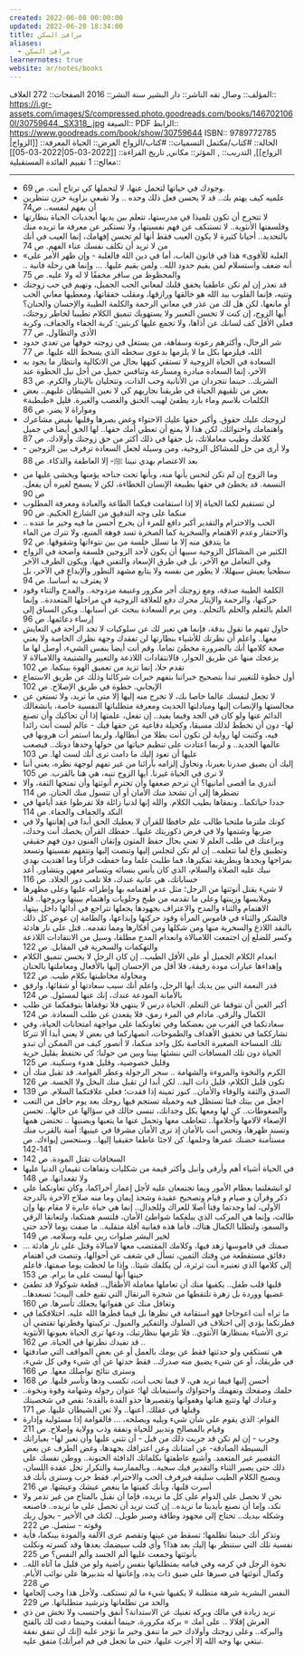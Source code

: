```yaml
---
created: 2022-06-08 00:00:00
updated: 2022-06-20 18:34:00
title: مرافئ السكن
aliases:
  - مرافئ السكن
learnernotes: true
website: ar/notes/books
---
```


المؤلف:: وصال تقه
الناشر:: دار البشير
سنة النشر:: 2016
الصفحات:: 272
الغلاف:: <https://i.gr-assets.com/images/S/compressed.photo.goodreads.com/books/1467021060l/30759644._SX318_.jpg>
الصيغة:: PDF
الرابط:: <https://www.goodreads.com/book/show/30759644>
ISBN:: 9789772785
الحالة:: #كتاب/مكتمل
التسميات:: #كتاب/الزواج
الغرض:: الحياة
المعرفة:: [[الزواج|الزواج]],
التدريب:: ,
المؤثر:: مكاني,
تاريخ القراءة:: [[2022-03-05|2022-03-05]]
معالج:: 1
تقييم الفائدة المستقبلية::

---

- وجودك في حياتها لتحمل عنها، لا لتحملها كي ترتاح أنت. ص 69.
- علميه كيف يهتم بك.. قد لا يحسن فعل ذلك وحده .. ولا تقبعي بزاوية حزن تنتظرين أن يفهم لنفسه.. ص74
- لا تتحرج أن تكون تلميذا في مدرستها، تتعلم بين يديها أبجديات الحياة بنظارتها وفلسفتها الأنثوية.. لا تستنكف عن فهم نفسيتها، ولا تستكبر عن معرفة ما تريده منك بالتحديد.. أحيانا كثيرة لا يكون العيب فقط أنها لم تحسن إفهامك، إنما العيب في أنك من لا تريد أن تكلف نفسك عناء الفهم. ص 74
- «الغلبة للأقوى» هذا في قانون الغاب، أما في دين الله فالغلبة - وإن ظهر الأمر على أنه ضعف واستسلام لمن يقيم حدود الله.. ولمن يقيم عليها. … وإنما هي رحلة فانية .. والمحظوظ من سافر مخففًا لا له ولا عليه. ص 75
- قد تعذر إن لم تكن عاطفيا يخفق قلبك لمعاني الحب الجميل، وتهيم في حب زوجتك وتتيه، فإنما القلوب بيد الله هو خالقها ورازقها، ومقلب خفقاتها، ومعطيها معاني الحب أو مانعها، لكن هل لك من عذر في معاني الرحمة والكلمة الطيبة والإحسان والحنان؟ أيها الزوج، إن كنت لا تحسن التعبير ولا يستهويك تنميق الكلام تطييبا لخاطر زوجتك، فعلى الأقل كف لسانك عن أذاها، ولا تجمع عليها كربتين: كربة الجفاء والجفاف، وكربة الأذى والتطاول. ص 77
- شر الرجال، وأكثرهم رعونة وسفاهة، من يستغل في زوجته خوفها من تعدي حدود الله، فيلزمها بكل ما لا يلزمها بدعوى سخطه الذي يسخط الله عليها. ص 77
- السعادة في الحياة الزوجية لا تستقي كنهها بحال من الاتكالية وانتظار ما يجود به الآخر، إنما السعادة مبادرة ومسارعة وتنافس جميل من أجل نيل الحظوة عند الشريك.. حينما تتجردان من الأنانية وحب الذات، وتتحليان بالإيثار والكرم. ص 83
- بعض من تلقيهم الحياة في طريقنا نجاريهم كي لا نعين الشيطان عليهم.. بعض الكلمات بلاسم وماء بارد يطفئ لهيب الحنق والغضب والغيرة. قليل «طبطبة» ومواراة لا يضر. ص 86
- لزوجتك عليك حقوق. وأكبر حقها عليك الاحتواء وغض بصرها وقلبها بفيض مشاعرك واهتمامك واحتوائك، لكن هذا لا يمنع أن تعطي أمك حقها.. لها الحق أيضا في جميل كلامك وطيب معاملاتك، بل حقها في ذلك أكثر من حق زوجتك وأولادك. ص 87
- ولا أرى من حل للمشاكل الزوجية، ومن وسيلة لجعل السعادة ترفرف بين الزوجين - بعد الاعتصام بهدي نبينا ﷺ- إلا العاطفة والذكاء. ص 88
- وما الزوج إن لم تكن لتحس بأنها منه، وبأنها تحت جناحه يؤمنها ويخشى عليها من النسمة. قد يخطئ في حقها بطبيعة الإنسان الخطاءة، لكن لا يسمح لغيره أن يفعل. ص 90
- لن تستقيم لكما الحياة إلا إذا استقامت فيكما الطاعة والعبادة ومعرفة المطلوب منكما على وجه التدقيق من الشارع الحكيم. ص 90
- الحب والاحترام والتقدير أكبر دافع للمرء أن يخرج أحسن ما فيه وخير ما عنده .. والاحتقار وعدم الاهتمام والسخرية كما الصخرة تسد فوهة المنبع، ولا تترك من الماء ما يتدفق منه إلا ما تسلل خلسة من بين نتوءاتها وشقوقها. ص 92
- الكثير من المشاكل الزوجية سببها أن يكون لأحد الزوجين فلسفة واضحة في الزواج وفي التعامل مع الآخر، بل في طرق الإسعاد والتفنن فيها، ويكون الطرف الآخر سطحيا يعيش سبهللا، لا يطور من نفسه ولا يتابع مشهد التطور والإبداع في الآخر، بل لا يعترف به أساسا. ص 94
- الكلمة الطيبة صدقة، ومع زوجتك أجر مكرور وغنيمة مزدوجة.. والمدح والثناء وقود حركتها، والرحمة والإيثار محرك دفع للعلاقة الزوجية في مراحلها المتعددة.. وإنما العلم بالتعلم والحلم بالتحلم.. ومن يرم السعادة يبحث عن أسبابها.. ويكن السباق إلى إرساء دعائمها. ص 96
- حاول تفهم ما تقول بدقة، فإنما هي تعبر لك عن سلوكيات لا تجد الراحة في التعايش معها.. واعلم أن نظرتك للأشياء بنظارتها لن تفقدك وجهة نظرك الخاصة ولا يعني صحة كلامها أنك بالضرورة مخطئ تماما. وقم أنت أيضا بنفس الشيء، أوصل لها ما يزعجك منها عن طريق الحوار، فالانتقادات اللاذعة والتعيير والشتيمة واللامبالاة لا تقدم حلا، إنما تزيد من تعميق الهوة بينكما. ص 102
- أول خطوة للتغيير تبدأ بتصحيح خبراتنا بتفهم خبرات شركائنا وذلك عن طريق الاستماع الإيجابي. خطوة في طريق الإصلاح. ص 102
- لا تجعل لنفسك عالما خاصا بك، لا تخرج منه إليها إلا متى ما تريد، ولا تستغن عن مجالستها والإنصات إليها ومبادلتها الحديث ومعرفة متطلباتها النفسية خاصة، بانشغالك الدائم عنها ولو كان في الجد وفيما يفيد.. إن تفعل، علمتها إذا أن تحاكيك وأن تصنع لها- دون أن تخطط لذلك مسبقا، وكحيلة دفاعية عن حقها فيك - عالم لست أنت رائدا فيه، وكتبت لها رواية لن تكون أنت بطلا من أبطالها، ولربما استمر أت هروبها في عالمها الجديد.. و لربما اعتادت على تنظيم حياتها من حولها وحدها دونك.. فيصعب عليها أن تعود إليك ما دامت ترى أنك لست لها. ص 103
- إليك أن يضيق صدرنا بغيرنا، ونحاول إلزامه بآرائنا من غير تفهم لوجهة نظره، يعني أننا لا نرى في الحياة غيرنا. أيها الزوج تنبه، هي هنا بالقرب. ص 105
- أتدري ما أقصى أمانيها؟ أن ترحم ضعفها وأن تحترم أنوثتها وأن تمنحها الثقة، وألا تضطرها إلى أن تشحذ منك الأمان أو أن تتسول منك الحنان. ص 114
- جددا حياتكما.. ونمقاها بطيب الكلام. والله إنها لدنيا زائلة فلا تفرطوا عقد أيامها في النكد والجفاف والجفاء. ص 114
- كونك ملتزما ملتحيا طالب علم حافظا للقرآن لا يعطيك الحق أبدا في إهانتها ولا في ضربها وشتمها ولا في فرض ذكوريتك عليها.. حفظك القرآن يخصك أنت وحدك، وبراعتك في طلب العلم لا تعني بحال حفظ المتون وإتقان الفنون دون فهم حقيقي وتطبيق واع لما تتعلمه.. إن لم تكن لتجلس إليها وتنصت إليها وتتفهم نفسيتها وتسعد بمزاحها وبجدها وبطريقة تفكيرها، فما طلبت علما وما حفظت قرآنا وما اهتديت بهدي نبيك عليه الصلاة والسلام، الذي كان يأنس بنسائه ويتسامر معهن ويتشاور. أعد حساباتك، هي عانية عندك، فلا تلعب دور الجلاد. ص 116
- لا شيء يقتل أنوثتها من الرجل؛ مثل عدم اهتمامه بها وإطرائه عليها وعلى مظهرها وملابسها وزينتها وعلى ما تقدمه من طبخ وحلويات واهتمام ببيتها وبزوجها.. قلة الاهتمام والثناء والمدح والاعتراف بجهودها يجعلها تتراجع في أدائها داخل بيتها، فالشكر والثناء في قاموس المرأة وقود حركتها وإبداعها، والطامة إن عوض كل ذلك بالنقد اللاذع والسخرية منها ومن شكلها ومن أفكارها ومما تقدمه.. قتل على نار هادئة وكسر للضلع إن اجتمعت اللامبالاة وانعدام المدح مطلقا، وسيل من الانتقادات اللاذعة والتهكمات والسخرية في المقابل. ص 122
- انعدام الكلام الجميل أو على الأقل الطيب.. إن كان الرجل لا يحسن تنميق الكلام وإهداءها عبارات مودة رقيقة، فلا أقل من الإحسان إليها بالأفعال ومعاملتها بالحنان ومحاولة مخاطبتها بكلام طيب. ص 122
- قدر النعمة التي بين يديك أيها الرجل، واعلم أنك سبب سعادتها أو شقائها، وارفق بالأمانة المودعة عندك، إنك عنها لمسئول. ص 124
- أكبر الغبن أن تتوقفا عن التعلم. الحياة درس لا ينتهي فلا توقفاها بتوقفكما عن طلب الكمال والرقي. مادام في المرء رمق، فلا يقعدن عن طلب السعادة. ص 124
- سعادتكما في القرب من بعضكما وفي تعاونكما على مواجهة امتحانات الحياة، وفي تشارككما في تحقيق الأهداف والطموحات، انصهاركما في بعض لا يعني أبدا ألا تتركا تلك المساحة الصغيرة الخاصة بكل واحد منكما، لا أتصور كيف من الممكن أن تبدو الحياة دون تلك المسافات التي ننشئها بيننا وبين من حولنا؛ كي نحتفظ بقليل حرية وقليل خصوصية، وقليل هدوء وسكينة. ص 125
- الكرم والنخوة والمروءة والشهامة .. سحر الرجولة وعطر القوامة. قد تقبل منك أن تكون قليل الكلام، قليل ذات اليد.. لكن أبدا لن تقبل منك البخل ولا الخسة. ص 126
- الصدق والثقة والوفاء والأمان.. كنوز ثمينة إذا فقدت؛ فعلى علاقتكما السلام. ص 139
- اجعل من بيتك فيئا تستظل فيه وخميلة تستجم فيها روحك بعد يوم حافل من التعب والضغوطات.. كن لها ومعها بكل وجدانك، تنسى حالك في سؤالها عن حالها.. تحسن الإصغاء لآلامها وأحلامها.. تتعاطف معها وتحمل عنها ما يتعبها ويضنيها .. تحتضن همها وتسند ظهرها، وتحس أنت بالأمان إذ ترى الأمان مشرقا في عينيها: آمنة بالقرب منك مستأمنة حضنك عمرها وحلمها. كن لاجئا عاطفا حقيقيا إليها.. وستحسن إيواءك. ص 141-142
- السخافات تقتل المودة. ص 142
- في الحياة أشياء أهم وأرقى وأنبل وأكثر قيمة من شكليات وتفاهات تقيمان الدنيا عليها ولا تقعدانها. ص 148
- لو انشغلتما بعظام الأمور وبما تجتمعان عليه لأجل إعمار أخراكما، وكان تعاونكما على ذكر وقرآن و صيام و قيام وتصحيح عقيدة وشحذ إيمان وما منه صلاح الآخرة بالدرجة الأولى، لما وجدتما وقتا أصلا للعراك وللجدال.. إنما هي حياة عابرة لا مقام بها وإن طالت، وإنما هي المركب الذي يبلغكما شواطئ الأمان، فلتسم همتكما، ولتعانقا الرقي والسمو، ولتطلبا الكمال هناك، فأما هذه ففانية آفلة متقلبة.. ما صفت يوما لأحد حتى لخير البشر صلوات ربي عليه وسلامه. ص 149
- صمتك في قاموسها زهد فيها، وكلامك المقتضب معها لامبالاة وقتل على نار هادئة … دقائق مستقطعة من وقتك الثمين، تسأل في شغف عن أحوالها، وتنصت في اهتمام إلى كلامها الذي تعتبره أنت ثرثرة، لن يكلفك شيئا.. وإذا ما لحظت يوما صمتها، فاعلم حينها أنها ليست على ما يرام. ص 153
- قلبها قلب طفل.. يكفيها منك أن تعاملها معاملة الأطفال.. قطعة شوكولا قد تطفئ غضبها ووردة بل زهرة تلتقطها من شجرة البرتقال التي تقبع خلف البيت؛ تسعدها.. وتغافل منك عن هفواتها يجعلك تأسرها. ص 160
- ما تراه أنت اعوجاجا فهو استقامة في نظرها بل فيما فطرها الله عليه. اختلافكما في فطرتكما يؤدي إلى اختلاف في السلوك والتفكير والميول. تركيبتها وفطرتها تقتضي أن ترى الأشياء بمنظارها الأنثوي.. فلا تلزمها بنظارتيك، ودعها ترى الحياة بعيونها الأنثوية .. قد تفيدك نظرتها في الحياة. ص 162
- هي تستكفي ولو حدثتها فقط عن يومك بالعمل أو عن بعض المواقف التي صادفتها في طريقك، أو عن شيء يضيق منه صدرك.. فقط حدثها عن أي شيء وفي كل شيء، وسترى نتائج تواصلك معها. ص 166
- أحسن إليها فيما تريد هي، لا فيما تحب أنت، تكسب ودها وتأسر قلبها. ص 168
- حلمك وصفحك وتفهمك واحتواؤك واستيعابك لها؛ عنوان رجولة وشهامة وقوة ونخوة.. وعنادك لها وتتبع هناتها وهفواتها وتقصيرها حذو القدة بالقدة؛ نقص في شخصيتك وقبلها في عقلك. أعنها.. ولا تعن الشيطان عليها. ص 171
- القوام: الذي يقوم على شأن شيء ويليه ويصلحه، … فالقوامة إذا مسئولية وإدارة وقيام بالمصالح وتدبير للحياة ونفقة وذب وولاية وإصلاح. ص 211
- وجرب - إن لم تكن قد جربت ذلك من قبل - أن تثني عليها وأن تعبر لها- بعباراتك البسيطة الصادقة- عن امتنانك وعن اعترافك بجهدها، وغض الطرف عن بعض التقصير غير المتعمد. وأشبع عاطفتها بكلماتك الدافئة الحنونة.. ووطن نفسك على ذلك حتى يصير الثناء والتقدير فيك سجية.. وبالممارسة والتكرار تحل عقدة اللسان، ويصبح الكلام الطيب سليقة فيرفرف الحب والاحترام. فقط جرب وسترى بأنك قد أسرت قلبها، وبأنك كفيتها ما ينغص عيشك وعيشها. ص 216
- نحن لا نحصل على الدوام على كل ما نريده، فإما أن نقبل بالمتاح من غير تذمر ولا نكد، وإما أن نصنع بأيدينا ما نريده.. إن كنت تريد أن تحصل على ما تريده.. فاصنعه وشكله بيديك.. تحتاج إلى مجهود وطاقة وصبر طويل.. لكنك في الأخير - بحول ربك وقوته - ستصل. ص 222
- وتذكر أنك حينما تظلمها؛ تسقط من عينها وتقصم عرى الألفة والمودة بينكما، فأية نفسية تلك التي ستنظر بها إليك بعد هذا؟ وأي قلب سيضمك بعدها وقد كسرته ونكلت بأنوثتها وجمعت عليها ألم الجسد وألم النفس؟ ص 225
- نخوة الرجل في كرمه وفي قيامه بمتطلباتها بنفس راضية ولو من قليل ما آتاه الله.. وكمال أنوثتها في صبرها على ضيق ذات يده، وإعانتها له بتدبيرها على نوائب الأيام. ص 228
- النفس البشرية شرهة متطلبة لا يكفيها شيء ما لم تستكف. ولأجل هذا وجب إلجامها والحد من تطلعاتها وترشيد متطلباتها. ص 229
- تريد زيادة في مالك وبركة تغنيك عن الاستدانة؟ أنفق واحتسب ولا تخش من ذي العرش إقلالا .. على أمك = بركة مكرورة، حينما أنفقت وحينما دعت لك بالفتح والبركة.. وعلى زوجتك وأولادك خير ما تنفق وخير ما تؤجر عليه (إنك لن تنفق نفقة تبتغي بها وجه الله إلا أجرت عليها، حتى ما تجعل في فم امرأتك) متفق عليه.
